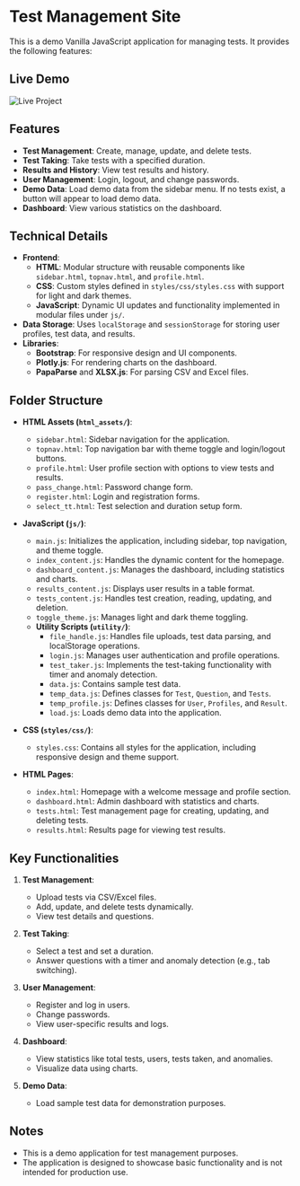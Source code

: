 # Test Management Site

This is a demo Vanilla JavaScript application for managing tests. It provides the following features:

## Live Demo

![Live Project](https://mrxsierra.github.io/test-site/)

## Features
- **Test Management**: Create, manage, update, and delete tests.
- **Test Taking**: Take tests with a specified duration.
- **Results and History**: View test results and history.
- **User Management**: Login, logout, and change passwords.
- **Demo Data**: Load demo data from the sidebar menu. If no tests exist, a button will appear to load demo data.
- **Dashboard**: View various statistics on the dashboard.

## Technical Details
- **Frontend**:
  - **HTML**: Modular structure with reusable components like `sidebar.html`, `topnav.html`, and `profile.html`.
  - **CSS**: Custom styles defined in `styles/css/styles.css` with support for light and dark themes.
  - **JavaScript**: Dynamic UI updates and functionality implemented in modular files under `js/`.
- **Data Storage**: Uses `localStorage` and `sessionStorage` for storing user profiles, test data, and results.
- **Libraries**:
  - **Bootstrap**: For responsive design and UI components.
  - **Plotly.js**: For rendering charts on the dashboard.
  - **PapaParse** and **XLSX.js**: For parsing CSV and Excel files.

## Folder Structure
- **HTML Assets (`html_assets/`)**:
  - `sidebar.html`: Sidebar navigation for the application.
  - `topnav.html`: Top navigation bar with theme toggle and login/logout buttons.
  - `profile.html`: User profile section with options to view tests and results.
  - `pass_change.html`: Password change form.
  - `register.html`: Login and registration forms.
  - `select_tt.html`: Test selection and duration setup form.

- **JavaScript (`js/`)**:
  - `main.js`: Initializes the application, including sidebar, top navigation, and theme toggle.
  - `index_content.js`: Handles the dynamic content for the homepage.
  - `dashboard_content.js`: Manages the dashboard, including statistics and charts.
  - `results_content.js`: Displays user results in a table format.
  - `tests_content.js`: Handles test creation, reading, updating, and deletion.
  - `toggle_theme.js`: Manages light and dark theme toggling.
  - **Utility Scripts (`utility/`)**:
    - `file_handle.js`: Handles file uploads, test data parsing, and localStorage operations.
    - `login.js`: Manages user authentication and profile operations.
    - `test_taker.js`: Implements the test-taking functionality with timer and anomaly detection.
    - `data.js`: Contains sample test data.
    - `temp_data.js`: Defines classes for `Test`, `Question`, and `Tests`.
    - `temp_profile.js`: Defines classes for `User`, `Profiles`, and `Result`.
    - `load.js`: Loads demo data into the application.

- **CSS (`styles/css/`)**:
  - `styles.css`: Contains all styles for the application, including responsive design and theme support.

- **HTML Pages**:
  - `index.html`: Homepage with a welcome message and profile section.
  - `dashboard.html`: Admin dashboard with statistics and charts.
  - `tests.html`: Test management page for creating, updating, and deleting tests.
  - `results.html`: Results page for viewing test results.

## Key Functionalities
1. **Test Management**:
   - Upload tests via CSV/Excel files.
   - Add, update, and delete tests dynamically.
   - View test details and questions.

2. **Test Taking**:
   - Select a test and set a duration.
   - Answer questions with a timer and anomaly detection (e.g., tab switching).

3. **User Management**:
   - Register and log in users.
   - Change passwords.
   - View user-specific results and logs.

4. **Dashboard**:
   - View statistics like total tests, users, tests taken, and anomalies.
   - Visualize data using charts.

5. **Demo Data**:
   - Load sample test data for demonstration purposes.

## Notes
- This is a demo application for test management purposes.
- The application is designed to showcase basic functionality and is not intended for production use.

